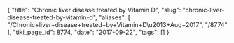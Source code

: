 {
    "title": "Chronic liver disease treated by Vitamin D",
    "slug": "chronic-liver-disease-treated-by-vitamin-d",
    "aliases": [
        "/Chronic+liver+disease+treated+by+Vitamin+D\u2013+Aug+2017",
        "/8774"
    ],
    "tiki_page_id": 8774,
    "date": "2017-09-22",
    "tags": []
}